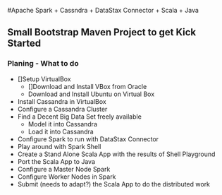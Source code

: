 #Apache Spark + Cassndra + DataStax Connector + Scala + Java
## Small Bootstrap Maven Project to get Kick Started
### Planing - What to do
* []Setup VirtualBox
  * []Download and Install VBox from Oracle
  * Download and Install Ubuntu on Virtual Box
* Install Cassandra in VirtualBox
* Configure a Cassandra Cluster
* Find a Decent Big Data Set freely available
  * Model it into Cassandra
  * Load it into Cassandra
* Configure Spark to run with DataStax Connector
* Play around with Spark Shell
* Create a Stand Alone Scala App with the results of Shell Playground
* Port the Scala App to Java
* Configure a Master Node Spark
* Configure Worker Nodes in Spark
* Submit (needs to adapt?) the Scala App to do the distributed work
